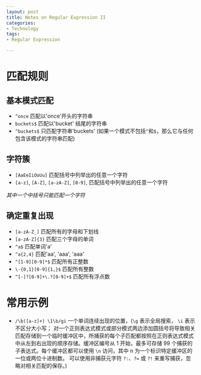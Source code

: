 ```yaml
---
layout: post
title: Notes on Regular Expression II
categories:
- Technology
tags:
- Regular Expression

---
```


# 匹配规则 #

## 基本模式匹配 ##

* `^once` 匹配以'once'开头的字符串
* `buckets$` 匹配以'bucket' 结尾的字符串
* `^buckets$` 只匹配字符串'buckets' (如果一个模式不包括`^`和`$`，那么它与任何包含该模式的字符串匹配)

## 字符簇 ##

* `[AaEeIiOoUu]` 匹配括号中列举出的任意一个字符
* `[a-z]`, `[A-Z]`, `[a-zA-Z]`, `[0-9]`, 匹配括号中列举出的任意一个字符

*其中一个中括号只能匹配一个字符*

## 确定重复出现 ##

* `[a-zA-Z_]` 匹配所有的字母和下划线
* `[a-zA-Z]{3}` 匹配三个字母的单词
* `^a$` 匹配单词'a'
* `^a{2,4}` 匹配'aa', 'aaa', 'aaa'
* `^[1-9][0-9]*$` 匹配所有正整数
* `\-{0,1}[0-9]{1,}$` 匹配所有整数
* `^[-]?[0-9]+\.?[0-9]+$` 匹配所有浮点数


# 常用示例 #

* `/\b([a-z]+) \1\b/gi` 一个单词连续出现的位置，(`\g` 表示全局搜索， `\i` 表示不区分大小写； 对一个正则表达式模式或部分模式两边添加圆括号将导致相关匹配存储到一个临时缓冲区中，所捕获的每个子匹配都按照在正则表达式模式中从左到右出现的顺序存储。缓冲区编号从 1 开始，最多可存储 99 个捕获的子表达式。每个缓冲区都可以使用 `\n` 访问，其中 n 为一个标识特定缓冲区的一位或两位十进制数。
可以使用非捕获元字符 `?:`、`?=` 或 `?!` 来重写捕获，忽略对相关匹配的保存。)
